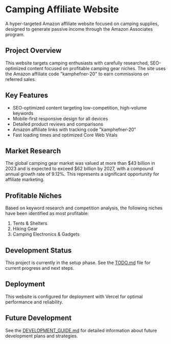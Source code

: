 # Camping Affiliate Website

A hyper-targeted Amazon affiliate website focused on camping supplies, designed to generate passive income through the Amazon Associates program.

## Project Overview

This website targets camping enthusiasts with carefully researched, SEO-optimized content focused on profitable camping gear niches. The site uses the Amazon affiliate code "kamphefner-20" to earn commissions on referred sales.

## Key Features

- SEO-optimized content targeting low-competition, high-volume keywords
- Mobile-first responsive design for all devices
- Detailed product reviews and comparisons
- Amazon affiliate links with tracking code "kamphefner-20"
- Fast loading times and optimized Core Web Vitals

## Market Research

The global camping gear market was valued at more than $43 billion in 2023 and is expected to exceed $62 billion by 2027, with a compound annual growth rate of 9.12%. This represents a significant opportunity for affiliate marketing.

## Profitable Niches

Based on keyword research and competition analysis, the following niches have been identified as most profitable:

1. Tents & Shelters
2. Hiking Gear
3. Camping Electronics & Gadgets

## Development Status

This project is currently in the setup phase. See the [TODO.md](TODO.md) file for current progress and next steps.

## Deployment

This website is configured for deployment with Vercel for optimal performance and reliability.

## Future Development

See the [DEVELOPMENT_GUIDE.md](DEVELOPMENT_GUIDE.md) for detailed information about future development plans and strategies.
